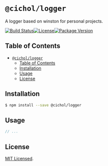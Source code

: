 # `@cichol/logger`

A logger based on winston for personal projects.

[![Build Status][github actions badge]][github actions][![License][license badge]](LICENSE)[![Package Version][npm package version badge]][npm package]

## Table of Contents

- [`@cichol/logger`](#cichollogger)
  - [Table of Contents](#table-of-contents)
  - [Installation](#installation)
  - [Usage](#usage)
  - [License](#license)

## Installation

```sh
$ npm install --save @cichol/logger
```

## Usage

```typescript
// ...
```

## License

[MIT Licensed](LICENSE).

[github actions badge]: https://img.shields.io/github/workflow/status/morrighan/logger/On%20default/develop?style=flat-square
[github actions]: https://github.com/morrighan/logger/actions
[license badge]: https://img.shields.io/github/license/morrighan/logger.svg?style=flat-square
[npm package version badge]: https://img.shields.io/npm/v/@cichol/logger.svg?style=flat-square
[npm package]: https://www.npmjs.com/package/@cichol/logger
